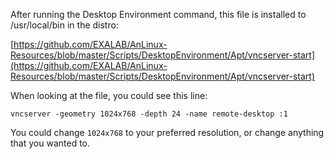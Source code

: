 After running the Desktop Environment command, this file is installed to /usr/local/bin in the distro:

[https://github.com/EXALAB/AnLinux-Resources/blob/master/Scripts/DesktopEnvironment/Apt/vncserver-start](https://github.com/EXALAB/AnLinux-Resources/blob/master/Scripts/DesktopEnvironment/Apt/vncserver-start)

When looking at the file, you could see this line:

`vncserver -geometry 1024x768 -depth 24 -name remote-desktop :1`

You could change `1024x768` to your preferred resolution, or change anything that you wanted to.